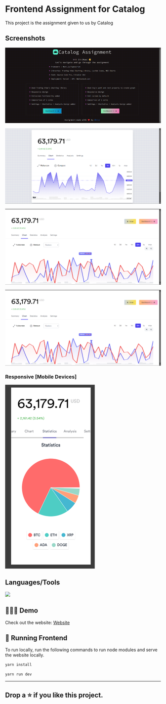# Frontend Assignment for Catalog

This project is the assignment given to us by Catalog

## Screenshots

![alt text](image.png)

![alt text](image-1.png)

![alt text](image-2.png)

![alt text](image-3.png)

### Responsive [Mobile Devices]

![alt text](image-4.png)

## Languages/Tools

<a href="">
    <img src="https://skillicons.dev/icons?i=tailwindcss,js,ts,react,next,vercel,charts" />
  </a>

## 👩🏽‍💻 Demo

Check out the website: [Website](https://catalog-assignment-dhruvkotwani.vercel.app/)

## 🚀 Running Frontend

To run locally, run the following commands to run node modules and serve the website locally.

```bash
yarn install
```

```bash
yarn run dev
```

<hr/>

## Drop a ⭐ if you like this project.
